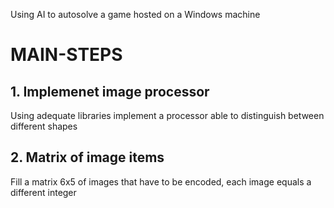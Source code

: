 Using AI to autosolve a game hosted on a Windows machine

# MAIN-STEPS

## 1. Implemenet image processor 
Using adequate libraries implement a processor able to distinguish between different shapes

## 2. Matrix of image items
Fill a matrix 6x5 of images that have to be encoded, each image equals a different integer

